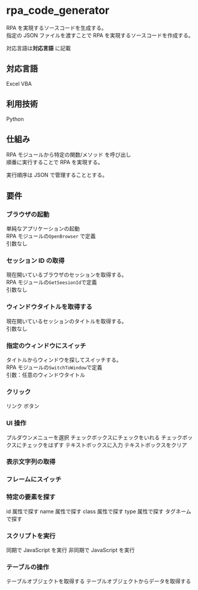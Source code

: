 # rpa_code_generator

RPA を実現するソースコードを生成する。  
指定の JSON ファイルを渡すことで RPA を実現するソースコードを作成する。

対応言語は**対応言語** に記載

## 対応言語

Excel VBA

## 利用技術

Python

## 仕組み

RPA モジュールから特定の関数/メソッド を呼び出し  
順番に実行することで RPA を実現する。

実行順序は JSON で管理することとする。

## 要件

### ブラウザの起動

単純なアプリケーションの起動  
RPA モジュールの`OpenBrowser` で定義  
引数なし

### セッション ID の取得

現在開いているブラウザのセッションを取得する。  
RPA モジュールの`GetSeesionId`で定義  
引数なし

### ウィンドウタイトルを取得する

現在開いているセッションのタイトルを取得する。  
引数なし

### 指定のウィンドウにスイッチ

タイトルからウィンドウを探してスイッチする。  
RPA モジュールの`SwitchToWindow`で定義  
引数：任意のウィンドウタイトル

### クリック

リンク
ボタン

### UI 操作

プルダウンメニューを選択
チェックボックスにチェックをいれる
チェックボックスにチェックをはずす
テキストボックスに入力
テキストボックスをクリア

### 表示文字列の取得

### フレームにスイッチ

### 特定の要素を探す

id 属性で探す
name 属性で探す
class 属性で探す
type 属性で探す
タグネームで探す

### スクリプトを実行

同期で JavaScript を実行
非同期で JavaScript を実行

### テーブルの操作

テーブルオブジェクトを取得する
テーブルオブジェクトからデータを取得する
